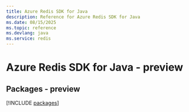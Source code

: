 ```yaml
---
title: Azure Redis SDK for Java
description: Reference for Azure Redis SDK for Java
ms.date: 08/15/2025
ms.topic: reference
ms.devlang: java
ms.service: redis
---
```

# Azure Redis SDK for Java - preview
## Packages - preview
[!INCLUDE [packages](redis-index.md)]
